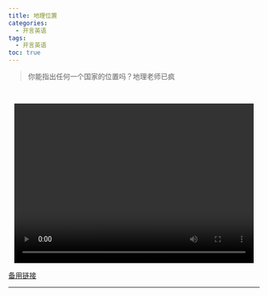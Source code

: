 ```yaml
---
title: 地理位置
categories:
  - 开言英语
tags:
  - 开言英语
toc: true 
---
```



> 你能指出任何一个国家的位置吗？地理老师已疯

 

<p style="text-align:center">
   <video width="480" height="320" controls>
       <source src="/video/ol/2.mp4">
   </video>
</p>
 <p><a href="/video/ol/2.mp4">备用链接</a></p>
 
---





